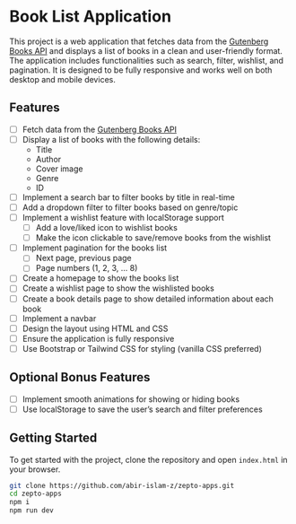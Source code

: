 # Book List Application

This project is a web application that fetches data from the [Gutenberg Books API](https://gutendex.com/books) and displays a list of books in a clean and user-friendly format. The application includes functionalities such as search, filter, wishlist, and pagination. It is designed to be fully responsive and works well on both desktop and mobile devices.

## Features

- [ ] Fetch data from the [Gutenberg Books API](https://gutendex.com/books)
- [ ] Display a list of books with the following details:
  - Title
  - Author
  - Cover image
  - Genre
  - ID
- [ ] Implement a search bar to filter books by title in real-time
- [ ] Add a dropdown filter to filter books based on genre/topic
- [ ] Implement a wishlist feature with localStorage support
  - [ ] Add a love/liked icon to wishlist books
  - [ ] Make the icon clickable to save/remove books from the wishlist
- [ ] Implement pagination for the books list
  - [ ] Next page, previous page
  - [ ] Page numbers (1, 2, 3, ... 8)
- [ ] Create a homepage to show the books list
- [ ] Create a wishlist page to show the wishlisted books
- [ ] Create a book details page to show detailed information about each book
- [ ] Implement a navbar
- [ ] Design the layout using HTML and CSS
- [ ] Ensure the application is fully responsive
- [ ] Use Bootstrap or Tailwind CSS for styling (vanilla CSS preferred)

## Optional Bonus Features

- [ ] Implement smooth animations for showing or hiding books
- [ ] Use localStorage to save the user’s search and filter preferences

## Getting Started

To get started with the project, clone the repository and open `index.html` in your browser.

```sh
git clone https://github.com/abir-islam-z/zepto-apps.git
cd zepto-apps
npm i
npm run dev
```
